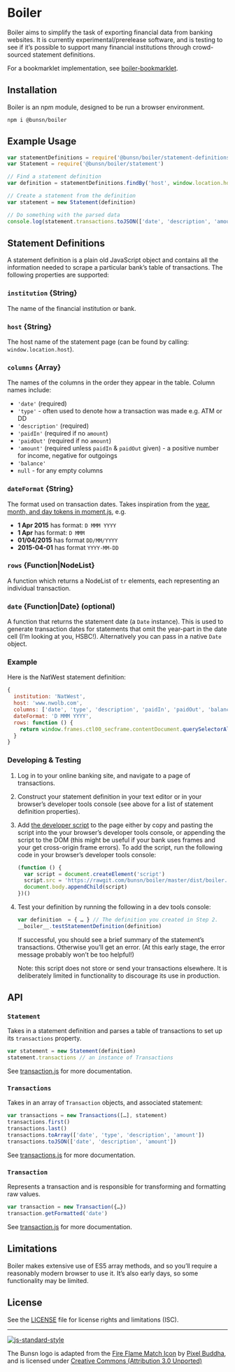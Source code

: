 # Boiler

Boiler aims to simplify the task of exporting financial data from banking websites. It is currently experimental/prerelease software, and is testing to see if it’s possible to support many financial institutions through crowd-sourced statement definitions.

For a bookmarklet implementation, see [boiler-bookmarklet](https://github.com/bunsn/boiler-bookmarklet).

## Installation

Boiler is an npm module, designed to be run a browser environment.

```
npm i @bunsn/boiler
```

## Example Usage

```javascript
var statementDefinitions = require('@bunsn/boiler/statement-definitions')
var Statement = require('@bunsn/boiler/statement')

// Find a statement definition
var definition = statementDefinitions.findBy('host', window.location.host)

// Create a statement from the definition
var statement = new Statement(definition)

// Do something with the parsed data
console.log(statement.transactions.toJSON(['date', 'description', 'amount']))
```

## Statement Definitions

A statement definition is a plain old JavaScript object and contains all the information needed to scrape a particular bank’s table of transactions. The following properties are supported:

### `institution` {String}

The name of the financial institution or bank.

### `host` {String}

The host name of the statement page (can be found by calling: `window.location.host`).

### `columns` {Array}

The names of the columns in the order they appear in the table. Column names include:

- `'date'` (required)
- `'type'` - often used to denote how a transaction was made e.g. ATM or DD
- `'description'` (required)
- `'paidIn'` (required if no `amount`)
- `'paidOut'` (required if no `amount`)
- `'amount'` (required unless `paidIn` & `paidOut` given) - a positive number for income, negative for outgoings
- `'balance'`
- `null` - for any empty columns

### `dateFormat` {String}

The format used on transaction dates. Takes inspiration from the [year, month, and day tokens in moment.js](http://momentjs.com/docs/#/parsing/string-format/), e.g.

- **1 Apr 2015** has format: `D MMM YYYY`
- **1 Apr** has format: `D MMM`
- **01/04/2015** has format `DD/MM/YYYY`
- **2015-04-01** has format `YYYY-MM-DD`

### `rows` {Function|NodeList}

A function which returns a NodeList of `tr` elements, each representing an individual transaction.

### `date` {Function|Date} (optional)

A function that returns the statement date (a `Date` instance). This is used to generate transaction dates for statements that omit the year-part in the date cell (I’m looking at you, HSBC!). Alternatively you can pass in a native `Date` object.

### Example

Here is the NatWest statement definition:

```javascript
{
  institution: 'NatWest',
  host: 'www.nwolb.com',
  columns: ['date', 'type', 'description', 'paidIn', 'paidOut', 'balance'],
  dateFormat: 'D MMM YYYY',
  rows: function () {
    return window.frames.ctl00_secframe.contentDocument.querySelectorAll('.ItemsTable tbody tr')
  }
}
```

### Developing & Testing

1. Log in to your online banking site, and navigate to a page of transactions.
2. Construct your statement definition in your text editor or in your browser’s developer tools console (see above for a list of statement definition properties).
3. Add [the developer script](dist/boiler.min.js) to the page either by copy and pasting the script into the your browser’s developer tools console, or appending the script to the DOM (this might be useful if your bank uses frames and your get cross-origin frame errors). To add the script, run the following code in your browser’s developer tools console:

   ```javascript
   (function () {
     var script = document.createElement('script')
     script.src = 'https://rawgit.com/bunsn/boiler/master/dist/boiler.min.js'
     document.body.appendChild(script)
   })()
   ```
4. Test your definition by running the following in a dev tools console:

   ```javascript
   var definition  = { … } // The definition you created in Step 2.
   __boiler__.testStatementDefinition(definition)
   ```

   If successful, you should see a brief summary of the statement’s transactions. Otherwise you’ll get an error. (At this early stage, the error message probably won’t be too helpful!)

   Note: this script does not store or send your transactions elsewhere. It is deliberately limited in functionality to discourage its use in production.

## API

### `Statement`

Takes in a statement definition and parses a table of transactions to set up its `transactions` property.

```javascript
var statement = new Statement(definition)
statement.transactions // an instance of Transactions
```

See [transaction.js](transaction.js) for more documentation.

### `Transactions`

Takes in an array of `Transaction` objects, and associated statement:

```javascript
var transactions = new Transactions([…], statement)
transactions.first()
transactions.last()
transactions.toArray(['date', 'type', 'description', 'amount'])
transactions.toJSON(['date', 'description', 'amount'])
```

See [transactions.js](transactions.js) for more documentation.

### `Transaction`

Represents a transaction and is responsible for transforming and formatting raw values.

```javascript
var transaction = new Transaction({…})
transaction.getFormatted('date')
```

See [transaction.js](transaction.js) for more documentation.

## Limitations

Boiler makes extensive use of ES5 array methods, and so you’ll require a reasonably modern browser to use it. It’s also early days, so some functionality may be limited.

## License

See the [LICENSE](LICENSE.md) file for license rights and limitations (ISC).

***

[![js-standard-style](https://cdn.rawgit.com/feross/standard/master/badge.svg)](https://github.com/feross/standard)

The Bunsn logo is adapted from the [Fire Flame Match Icon](https://www.iconfinder.com/icons/289617/fire_flame_match_icon) by [Pixel Buddha](http://pixelbuddha.net), and is licensed under [Creative Commons (Attribution 3.0 Unported)](http://creativecommons.org/licenses/by/3.0/)
